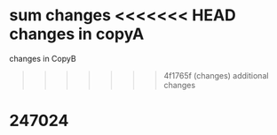 sum changes
<<<<<<< HEAD
changes in copyA
=======
changes in CopyB
>>>>>>> 4f1765f (changes)
additional changes
# 247024